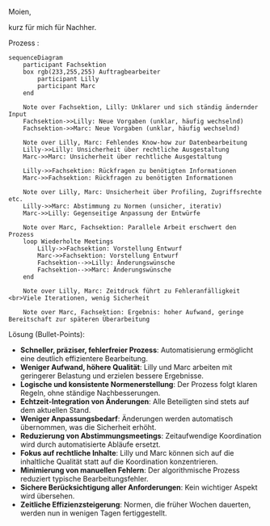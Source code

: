 Moien,

kurz für mich für Nachher.

Prozess :

```mermaid
sequenceDiagram
    participant Fachsektion
    box rgb(233,255,255) Auftragbearbeiter
        participant Lilly
        participant Marc
    end

    Note over Fachsektion, Lilly: Unklarer und sich ständig ändernder Input
    Fachsektion->>Lilly: Neue Vorgaben (unklar, häufig wechselnd)
    Fachsektion->>Marc: Neue Vorgaben (unklar, häufig wechselnd)

    Note over Lilly, Marc: Fehlendes Know-how zur Datenbearbeitung
    Lilly->>Lilly: Unsicherheit über rechtliche Ausgestaltung
    Marc->>Marc: Unsicherheit über rechtliche Ausgestaltung

    Lilly->>Fachsektion: Rückfragen zu benötigten Informationen
    Marc->>Fachsektion: Rückfragen zu benötigten Informationen

    Note over Lilly, Marc: Unsicherheit über Profiling, Zugriffsrechte etc.
    Lilly->>Marc: Abstimmung zu Normen (unsicher, iterativ)
    Marc->>Lilly: Gegenseitige Anpassung der Entwürfe

    Note over Marc, Fachsektion: Parallele Arbeit erschwert den Prozess
    loop Wiederholte Meetings
        Lilly->>Fachsektion: Vorstellung Entwurf
        Marc->>Fachsektion: Vorstellung Entwurf
        Fachsektion-->>Lilly: Änderungswünsche
        Fachsektion-->>Marc: Änderungswünsche
    end

    Note over Lilly, Marc: Zeitdruck führt zu Fehleranfälligkeit <br>Viele Iterationen, wenig Sicherheit

    Note over Marc, Fachsektion: Ergebnis: hoher Aufwand, geringe Bereitschaft zur späteren Überarbeitung

```


Lösung (Bullet-Points):

- **Schneller, präziser, fehlerfreier Prozess**: Automatisierung ermöglicht eine deutlich effizientere Bearbeitung.
- **Weniger Aufwand, höhere Qualität**: Lilly und Marc arbeiten mit geringerer Belastung und erzielen bessere Ergebnisse.
- **Logische und konsistente Normenerstellung**: Der Prozess folgt klaren Regeln, ohne ständige Nachbesserungen.
- **Echtzeit-Integration von Änderungen**: Alle Beteiligten sind stets auf dem aktuellen Stand.
- **Weniger Anpassungsbedarf**: Änderungen werden automatisch übernommen, was die Sicherheit erhöht.
- **Reduzierung von Abstimmungsmeetings**: Zeitaufwendige Koordination wird durch automatisierte Abläufe ersetzt.
- **Fokus auf rechtliche Inhalte**: Lilly und Marc können sich auf die inhaltliche Qualität statt auf die Koordination konzentrieren.
- **Minimierung von manuellen Fehlern**: Der algorithmische Prozess reduziert typische Bearbeitungsfehler.
- **Sichere Berücksichtigung aller Anforderungen**: Kein wichtiger Aspekt wird übersehen.
- **Zeitliche Effizienzsteigerung**: Normen, die früher Wochen dauerten, werden nun in wenigen Tagen fertiggestellt.

